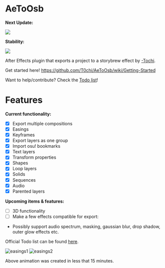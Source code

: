 # AeToOsb
**Next Update:**

![](https://us-central1-progress-markdown.cloudfunctions.net/progress/89)

**Stability:**

![](https://us-central1-progress-markdown.cloudfunctions.net/progress/67)

After Effects plugin that exports a project to a storybrew effect by [-Tochi](https://osu.ppy.sh/users/3664366).

Get started here! https://github.com/T0chi/AeToOsb/wiki/Getting-Started

Want to help/contribute? Check the [Todo list](https://github.com/T0chi/AeToOsb/wiki#todo-list)!

# Features
**Current functionality:**
- [x] Export multiple compositions
- [x] Easings
- [x] Keyframes
- [x] Export layers as one group
- [x] Import osu! bookmarks
- [x] Text layers
- [x] Transform properties
- [x] Shapes
- [x] Loop layers
- [x] Solids
- [x] Sequences
- [x] Audio
- [x] Parented layers

**Upcoming items & features:**
- [ ] 3D functionality
- [ ] Make a few effects compatible for export:
* Possibly support audio spectrum, masking, gaussian blur, drop shadow, outer glow effects etc.

Official Todo list can be found [here](https://github.com/T0chi/AeToOsb/wiki#todo-list).

![easings1](https://i.imgur.com/fnTvguD.gif)
![easings2](https://i.imgur.com/xdZoXWc.gif)

Above animation was created in less that 15 minutes.
